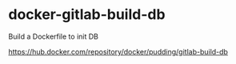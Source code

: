 # docker-gitlab-build-db
Build a Dockerfile to init DB

https://hub.docker.com/repository/docker/pudding/gitlab-build-db